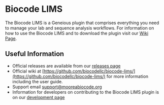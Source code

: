 # Biocode LIMS
  
The Biocode LIMS is a Geneious plugin that comprises everything you need to manage your lab and sequence analysis workflows. For information on how to use the Biocode LIMS and to download the plugin visit our [Wiki Page](https://github.com/biocodellc/biocode-lims/).

## Useful Information
* Official releases are available from our [releases page](https://github.com/biocodellc/biocode-lims/releases)
* Official wiki at [https://github.com/biocodellc/biocode-lims/](https://github.com/biocodellc/biocode-lims/) for more information
including the user guide.
* Support email support@mooreabiocode.org
* Information for developers on contributing to the Biocode LIMS plugin is on our [development page](https://github.com/biocodellc/biocode-lims/blob/develop/development.md)
 


